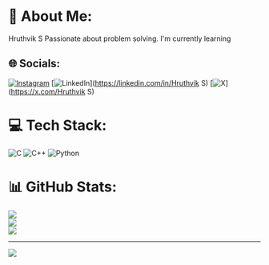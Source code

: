 # 💫 About Me:
Hruthvik S
Passionate about problem solving.
I'm currently learning


## 🌐 Socials:
[![Instagram](https://img.shields.io/badge/Instagram-%23E4405F.svg?logo=Instagram&logoColor=white)](https://instagram.com/hruthvik_s06) [![LinkedIn](https://img.shields.io/badge/LinkedIn-%230077B5.svg?logo=linkedin&logoColor=white)](https://linkedin.com/in/Hruthvik S) [![X](https://img.shields.io/badge/X-black.svg?logo=X&logoColor=white)](https://x.com/Hruthvik S) 

# 💻 Tech Stack:
![C](https://img.shields.io/badge/c-%2300599C.svg?style=for-the-badge&logo=c&logoColor=white) ![C++](https://img.shields.io/badge/c++-%2300599C.svg?style=for-the-badge&logo=c%2B%2B&logoColor=white) ![Python](https://img.shields.io/badge/python-3670A0?style=for-the-badge&logo=python&logoColor=ffdd54)
# 📊 GitHub Stats:
![](https://github-readme-stats.vercel.app/api?username=Hru20806&theme=tokyonight&hide_border=false&include_all_commits=true&count_private=true)<br/>
![](https://nirzak-streak-stats.vercel.app/?user=Hru20806&theme=tokyonight&hide_border=false)<br/>
![](https://github-readme-stats.vercel.app/api/top-langs/?username=Hru20806&theme=tokyonight&hide_border=false&include_all_commits=true&count_private=true&layout=compact)

---
[![](https://visitcount.itsvg.in/api?id=Hru20806&icon=0&color=0)](https://visitcount.itsvg.in)

<!-- Proudly created with GPRM ( https://gprm.itsvg.in ) -->
